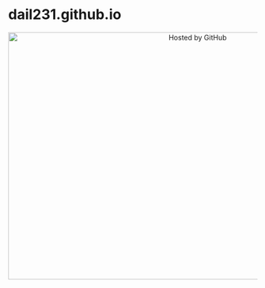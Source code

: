 # dail231.github.io
<!-- copyright (i7) --><div align="center"><a href="https://github.com/JustForEducate" title="Привет как дела"><img style="margin:0;padding:0;border:0;" alt="Hosted by GitHub"src=https://cs8.pikabu.ru/post_img/2017/06/26/0/og_og_149842643828084888.jpg width="750" height="500" title="Hosted by GitHub" /></a><br /></div><!-- /copyright -->                                                                                                                                                                                                                         
